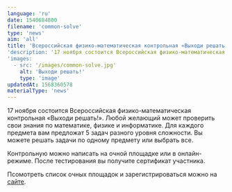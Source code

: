 ```yaml
---
language: 'ru'
date: 1540684800
filename: 'common-solve'
type: 'news'
aim: 'all'
title: 'Всероссийская физико-математическая контрольная «Выходи решать!»'
'description: '17 ноября состоится Всероссийская физико-математическая контрольная «Выходи решать!».'
'images:
  - src: '/images/common-solve.jpg'
    alt: 'Выходи решать!'
    type: 'image'
updatedAt: 1568360578
materialType: 'news'
---
```

17 ноября состоится Всероссийская физико-математическая контрольная «Выходи решать!». Любой желающий может проверить свои знания по математике, физике и информатике. Для каждого предмета вам предложат 5 задач разного уровня сложности. Вы можете решать задачи по одному предмету или выбрать все.

Контрольную можно написать на очной площадке или в онлайн-режиме. После тестирования вы получите сертификат участника.

Псомотреть список очных площадок и зарегистрироваться можно на [сайте](https://goo.gl/EK99fS).
